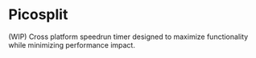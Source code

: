 # Picosplit
(WIP) Cross platform speedrun timer designed to maximize functionality while minimizing performance impact.
